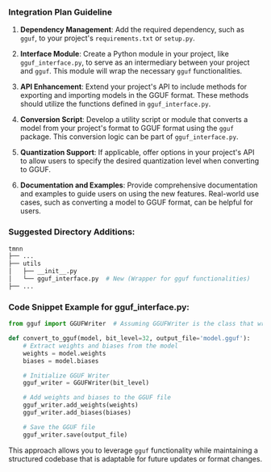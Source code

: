 ### Integration Plan Guideline

1. **Dependency Management**: Add the required dependency, such as `gguf`, to
   your project's `requirements.txt` or `setup.py`.

2. **Interface Module**: Create a Python module in your project, like
   `gguf_interface.py`, to serve as an intermediary between your project and
   `gguf`. This module will wrap the necessary `gguf` functionalities.

3. **API Enhancement**: Extend your project's API to include methods for
   exporting and importing models in the GGUF format. These methods should
   utilize the functions defined in `gguf_interface.py`.

4. **Conversion Script**: Develop a utility script or module that converts a
   model from your project's format to GGUF format using the `gguf` package.
   This conversion logic can be part of `gguf_interface.py`.

5. **Quantization Support**: If applicable, offer options in your project's API
   to allow users to specify the desired quantization level when converting to
   GGUF.

6. **Documentation and Examples**: Provide comprehensive documentation and
   examples to guide users on using the new features. Real-world use cases, such
   as converting a model to GGUF format, can be helpful for users.

### Suggested Directory Additions:

```sh
tmnn
├── ...
├── utils
│   ├── __init__.py
│   └── gguf_interface.py  # New (Wrapper for gguf functionalities)
├── ...
```

### Code Snippet Example for gguf_interface.py:

```python
from gguf import GGUFWriter  # Assuming GGUFWriter is the class that writes GGUF files

def convert_to_gguf(model, bit_level=32, output_file='model.gguf'):
    # Extract weights and biases from the model
    weights = model.weights
    biases = model.biases

    # Initialize GGUF Writer
    gguf_writer = GGUFWriter(bit_level)

    # Add weights and biases to the GGUF file
    gguf_writer.add_weights(weights)
    gguf_writer.add_biases(biases)

    # Save the GGUF file
    gguf_writer.save(output_file)
```

This approach allows you to leverage `gguf` functionality while maintaining a
structured codebase that is adaptable for future updates or format changes.
